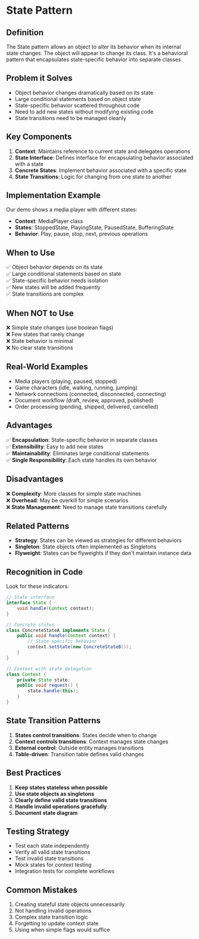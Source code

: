 # State Pattern

## Definition
The State pattern allows an object to alter its behavior when its internal state changes. The object will appear to change its class. It's a behavioral pattern that encapsulates state-specific behavior into separate classes.

## Problem it Solves
- Object behavior changes dramatically based on its state
- Large conditional statements based on object state
- State-specific behavior scattered throughout code
- Need to add new states without modifying existing code
- State transitions need to be managed cleanly

## Key Components
1. **Context**: Maintains reference to current state and delegates operations
2. **State Interface**: Defines interface for encapsulating behavior associated with a state
3. **Concrete States**: Implement behavior associated with a specific state
4. **State Transitions**: Logic for changing from one state to another

## Implementation Example
Our demo shows a media player with different states:
- **Context**: MediaPlayer class
- **States**: StoppedState, PlayingState, PausedState, BufferingState
- **Behavior**: Play, pause, stop, next, previous operations

## When to Use
✅ Object behavior depends on its state  
✅ Large conditional statements based on state  
✅ State-specific behavior needs isolation  
✅ New states will be added frequently  
✅ State transitions are complex  

## When NOT to Use
❌ Simple state changes (use boolean flags)  
❌ Few states that rarely change  
❌ State behavior is minimal  
❌ No clear state transitions  

## Real-World Examples
- Media players (playing, paused, stopped)
- Game characters (idle, walking, running, jumping)
- Network connections (connected, disconnected, connecting)
- Document workflow (draft, review, approved, published)
- Order processing (pending, shipped, delivered, cancelled)

## Advantages
✅ **Encapsulation**: State-specific behavior in separate classes  
✅ **Extensibility**: Easy to add new states  
✅ **Maintainability**: Eliminates large conditional statements  
✅ **Single Responsibility**: Each state handles its own behavior  

## Disadvantages
❌ **Complexity**: More classes for simple state machines  
❌ **Overhead**: May be overkill for simple scenarios  
❌ **State Management**: Need to manage state transitions carefully  

## Related Patterns
- **Strategy**: States can be viewed as strategies for different behaviors
- **Singleton**: State objects often implemented as Singletons
- **Flyweight**: States can be flyweights if they don't maintain instance data

## Recognition in Code
Look for these indicators:
```java
// State interface
interface State {
    void handle(Context context);
}

// Concrete states
class ConcreteStateA implements State {
    public void handle(Context context) {
        // State-specific behavior
        context.setState(new ConcreteStateB());
    }
}

// Context with state delegation
class Context {
    private State state;
    public void request() {
        state.handle(this);
    }
}
```

## State Transition Patterns
1. **States control transitions**: States decide when to change
2. **Context controls transitions**: Context manages state changes
3. **External control**: Outside entity manages transitions
4. **Table-driven**: Transition table defines valid changes

## Best Practices
1. **Keep states stateless when possible**
2. **Use state objects as singletons**
3. **Clearly define valid state transitions**
4. **Handle invalid operations gracefully**
5. **Document state diagram**

## Testing Strategy
- Test each state independently
- Verify all valid state transitions
- Test invalid state transitions
- Mock states for context testing
- Integration tests for complete workflows

## Common Mistakes
1. Creating stateful state objects unnecessarily
2. Not handling invalid operations
3. Complex state transition logic
4. Forgetting to update context state
5. Using when simple flags would suffice 